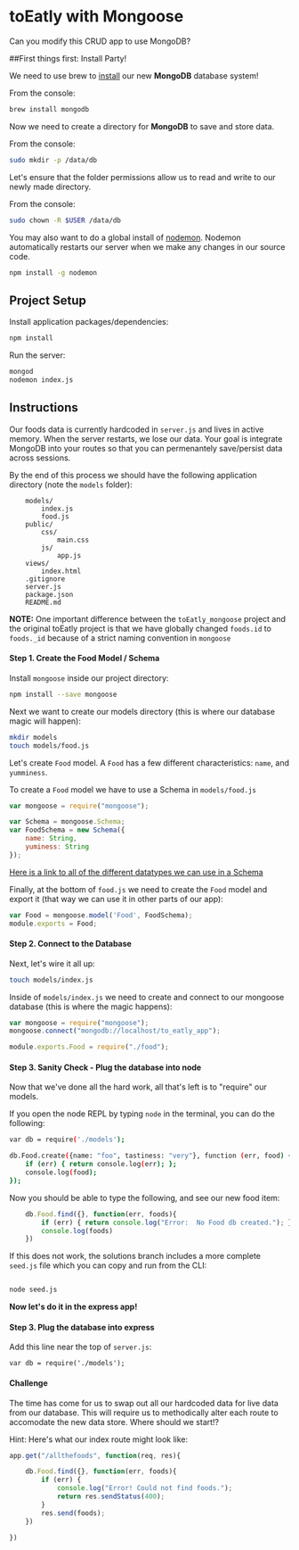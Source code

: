# toEatly with Mongoose
Can you modify this CRUD app to use MongoDB?

##First things first:  Install Party!

We need to use brew to [install](http://docs.mongodb.org/manual/tutorial/install-mongodb-on-os-x/) our new **MongoDB** database system!

From the console:

```bash
brew install mongodb
```

Now we need to create a directory for **MongoDB** to save and store data.

From the console: 

```bash
sudo mkdir -p /data/db
```

Let's ensure that the folder permissions allow us to read and write to our newly made directory.

From the console:

```bash
sudo chown -R $USER	/data/db
```

You may also want to do a global install of [nodemon](http://nodemon.io). Nodemon automatically restarts our server when we make any changes in our source code.

```bash
npm install -g nodemon
```

## Project Setup

Install application packages/dependencies:

```bash
npm install
```

Run the server:

```bash
mongod
nodemon index.js
```

## Instructions

Our foods data is currently hardcoded in `server.js` and lives in active memory. When the server restarts, we lose our data. Your goal is integrate MongoDB into your routes so that you can permenantely save/persist data across sessions.

By the end of this process we should have the following application directory (note the `models` folder):

```
    models/
        index.js
        food.js
    public/
        css/
            main.css
        js/
            app.js
    views/
        index.html
    .gitignore
    server.js
    package.json
    README.md    
```

**NOTE:**
One important difference between the `toEatly_mongoose` project and the original toEatly project is that we have globally changed `foods.id` to `foods._id` because of a strict naming convention in `mongoose`


#### Step 1. Create the Food Model / Schema

Install `mongoose` inside our project directory:

``` bash
npm install --save mongoose
```

Next we want to create our models directory (this is where our database magic will happen):

``` bash
mkdir models
touch models/food.js
```

Let's create `Food` model. A `Food` has a few different characteristics: `name`, and `yumminess`.

To create a `Food` model we have to use a Schema in `models/food.js`

```js
var mongoose = require("mongoose");

var Schema = mongoose.Schema;
var FoodSchema = new Schema({
    name: String,
    yuminess: String
});
```

[Here is a link to all of the different datatypes we can use in a Schema](http://mongoosejs.com/docs/schematypes.html)

Finally, at the bottom of `food.js` we need to create the `Food` model and export it (that way we can use it in other parts of our app):

```js
var Food = mongoose.model('Food', FoodSchema);
module.exports = Food;
```

#### Step 2. Connect to the Database
Next, let's wire it all up:

```bash
touch models/index.js
```

Inside of `models/index.js` we need to create and connect to our mongoose database (this is where the magic happens):

``` javascript
var mongoose = require("mongoose");
mongoose.connect("mongodb://localhost/to_eatly_app");

module.exports.Food = require("./food");
```

#### Step 3. Sanity Check - Plug the database into node

Now that we've done all the hard work, all that's left is to "require" our models.

If you open the node REPL by typing `node` in the terminal, you can do the following:

```bash
var db = require('./models');

db.Food.create({name: "foo", tastiness: "very"}, function (err, food) {
    if (err) { return console.log(err); };
    console.log(food);
});
```

Now you should be able to type the following, and see our new food item:

```js
    db.Food.find({}, function(err, foods){
        if (err) { return console.log("Error:  No Food db created."); }
        console.log(foods)
    })
```

If this does not work, the solutions branch includes a more complete `seed.js` file which you can copy and run from the CLI:

```bash

node seed.js
```

**Now let's do it in the express app!**

#### Step 3. Plug the database into express

Add this line near the top of `server.js`:

```
var db = require('./models');
```

#### Challenge

The time has come for us to swap out all our hardcoded data for live data from our database. This will require us to methodically alter each route to accomodate the new data store. Where should we start!?

Hint: Here's what our index route might look like:

``` javascript
app.get("/allthefoods", function(req, res){

    db.Food.find({}, function(err, foods){
        if (err) {
            console.log("Error! Could not find foods.");
            return res.sendStatus(400);
        }
        res.send(foods);
    })

})
```

